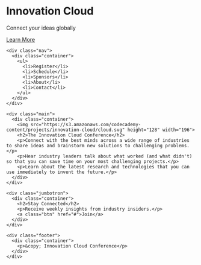 <!DOCTYPE html>
<html>
  <head>
    <link href='https://fonts.googleapis.com/css?family=Roboto:400,300,500,100' rel='stylesheet' type='text/css'>
    <link href="/style.css" type="text/css" rel="stylesheet">
  </head>
  <body>
    <div class="header">
      <div class="container">
        <h1>Innovation Cloud</h1>
        <p>Connect your ideas globally</p>
        <a class="btn" href="#">Learn More</a>
      </div>
    </div>

    <div class="nav">
      <div class="container">
        <ul>
          <li>Register</li>
          <li>Schedule</li>
          <li>Sponsors</li>
          <li>About</li>
          <li>Contact</li>
        </ul>
      </div>
    </div>

    <div class="main">
      <div class="container">
        <img src="https://s3.amazonaws.com/codecademy-content/projects/innovation-cloud/cloud.svg" height="128" width="196">
        <h2>The Innovation Cloud Conference</h2>
        <p>Connect with the best minds across a wide range of industries to share ideas and brainstorm new solutions to challenging problems.</p>
        <p>Hear industry leaders talk about what worked (and what didn't) so that you can save time on your most challenging projects.</p>
        <p>Learn about the latest research and technologies that you can use immediately to invent the future.</p>
      </div>
    </div>

    <div class="jumbotron">
      <div class="container">
        <h2>Stay Connected</h2>
        <p>Receive weekly insights from industry insiders.</p>
        <a class="btn" href="#">Join</a>
      </div>
    </div>

    <div class="footer">
      <div class="container">
        <p>&copy; Innovation Cloud Conference</p>
      </div>
    </div>
  </body>
</html>

